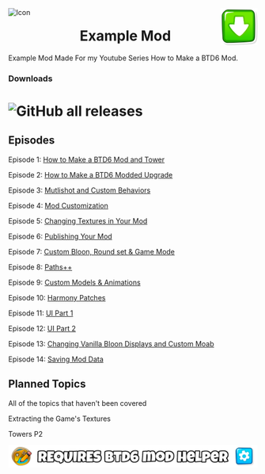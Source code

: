 <a href="https://github.com/DarkTerraYT/ExampleMod/releases/latest/download/ExampleMod.dll">
    <img align="left" alt="Icon" height="90" src="Icon.png">
    <img align="right" alt="Download" height="75" src="https://raw.githubusercontent.com/gurrenm3/BTD-Mod-Helper/master/BloonsTD6%20Mod%20Helper/Resources/DownloadBtn.png">
</a>

<h1 align="center">Example Mod</h1>

Example Mod Made For my Youtube Series How to Make a BTD6 Mod. 

### Downloads
<h1 aling="left"><img alt="GitHub all releases" height="25" src="https://img.shields.io/github/downloads/DarkTerraYT/ExampleMod/total?label=Total%20Dowloads"></h1>

## Episodes
Episode 1: [How to Make a BTD6 Mod and Tower](https://www.youtube.com/watch?v=G09bGRxPaNg)

Episode 2: [How to Make a BTD6 Modded Upgrade](https://youtu.be/XngAF-21l4c)

Episode 3: [Mutlishot and Custom Behaviors](https://www.youtube.com/watch?v=BaL0LK_-g00)

Episode 4: [Mod Customization](https://www.youtube.com/watch?v=Q9WmaHbzJns)

Episode 5: [Changing Textures in Your Mod](https://youtu.be/CWKokuRz8Tg?si=EsWimSZ9viAZ74cs)

Episode 6: [Publishing Your Mod](https://youtu.be/KY9iS3Jrkbs?si=p8xDJ79QcbqGh6vg)

Episode 7: [Custom Bloon, Round set & Game Mode](https://youtu.be/wP6sQZkOJv8)

Episode 8: [Paths++](https://youtu.be/TvQo3E6Shp4?si=11oXDRlwRNu7G8h)

Episode 9: [Custom Models & Animations](https://youtu.be/x_s1-GuHlSQ?si=pTqSiYZH1IW8oIL2)

Episode 10: [Harmony Patches](https://youtu.be/GtBsijbfOvQ)

Episode 11: [UI Part 1](https://youtu.be/8oMlZi8phiM?si=yeSfUBpybYMDAktk)

Episode 12: [UI Part 2](https://youtu.be/tMy-_JhKes4?si=F9IKJ55cFvB2AN8e)

Episode 13: [Changing Vanilla Bloon Displays and Custom Moab](https://youtu.be/rqYJv55ji60)

Episode 14: [Saving Mod Data](https://youtu.be/La5xuNZXSds)

## Planned Topics
All of the topics that haven't been covered

Extracting the Game's Textures

Towers P2

[![Requires BTD6 Mod Helper](https://raw.githubusercontent.com/gurrenm3/BTD-Mod-Helper/master/banner.png)](https://github.com/gurrenm3/BTD-Mod-Helper#readme)
